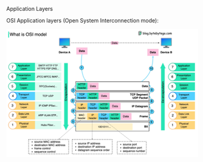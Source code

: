 Application Layers

OSI Application layers (Open System Interconnection mode):

![Application Layers](images/sevenlayers.png)
